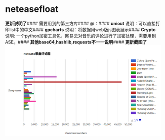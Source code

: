 # neteasefloat



**更新说明了**####
需要用到的第三方库####
@：####
**uniout** 说明：可以直接打印list中的中文####
**gpcharts** 说明：将数据用web版js图表展示####
**Crypto** 说明: 一个python加密工具包，网易云对音乐的评论进行了加密处理，需要用到ASE。####
**其他base64,hashlib,requests不一一说明**####
**更新截图了**
![float](float.png "test")
